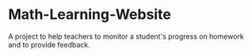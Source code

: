 # Math-Learning-Website
A project to help teachers to monitor a student's progress on homework and to provide feedback. 
